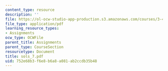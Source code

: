 ```yaml
---
content_type: resource
description: ''
file: https://ol-ocw-studio-app-production.s3.amazonaws.com/courses/3-45-magnetic-materials-spring-2004/752e68b3f6e8b6a8a081ab2ccdb35b48_sols_7.pdf
file_type: application/pdf
learning_resource_types:
- Assignments
ocw_type: OCWFile
parent_title: Assignments
parent_type: CourseSection
resourcetype: Document
title: sols_7.pdf
uid: 752e68b3-f6e8-b6a8-a081-ab2ccdb35b48
---
```

